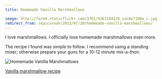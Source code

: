 ```yaml
---
title: Homemade Vanilla Marshmallows

image: http://farm4.staticflickr.com/3761/9363184178_cac8e71d0a_c.jpg
redirect_from: /epicurean/2013/07/20/homemade-vanilla-marshmallows/
---
```


I love marshmallows. I officially love homemade marshmallows even more.

The recipe I found was simple to follow. I recommend using a standing mixer; otherwise prepare your guns for a 10-12 minute mix-a-thon.

<div class="photos">
<img src="http://farm4.staticflickr.com/3761/9363184178_cac8e71d0a_b.jpg" alt="Homemade Vanilla Marshmallows">
</div>

[Vanilla marshmallow recipe](http://www.marthastewart.com/341856/vanilla-marshmallows)
